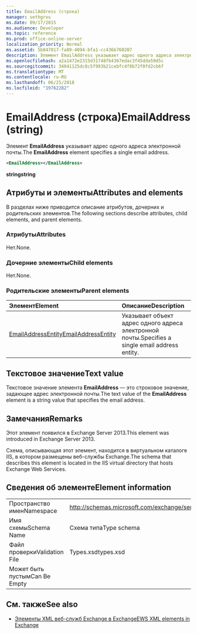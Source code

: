 ```yaml
---
title: EmailAddress (строка)
manager: sethgros
ms.date: 09/17/2015
ms.audience: Developer
ms.topic: reference
ms.prod: office-online-server
localization_priority: Normal
ms.assetid: 5b847017-fa89-4094-bfa1-cc436b760207
description: Элемент EmailAddress указывает адрес одного адреса электронной почты.
ms.openlocfilehash: a2a1472e2315d31748fb4367edac3f45dda59d5c
ms.sourcegitcommit: 34041125dc8c5f993b21cebfc4f8b72f0fd2cb6f
ms.translationtype: MT
ms.contentlocale: ru-RU
ms.lasthandoff: 06/25/2018
ms.locfileid: "19762282"
---
```

# <a name="emailaddress-string"></a><span data-ttu-id="b73ff-103">EmailAddress (строка)</span><span class="sxs-lookup"><span data-stu-id="b73ff-103">EmailAddress (string)</span></span>

<span data-ttu-id="b73ff-104">Элемент **EmailAddress** указывает адрес одного адреса электронной почты.</span><span class="sxs-lookup"><span data-stu-id="b73ff-104">The **EmailAddress** element specifies a single email address.</span></span> 
  
```XML
<EmailAddress></EmailAddress>
```

 <span data-ttu-id="b73ff-105">**string**</span><span class="sxs-lookup"><span data-stu-id="b73ff-105">**string**</span></span>
## <a name="attributes-and-elements"></a><span data-ttu-id="b73ff-106">Атрибуты и элементы</span><span class="sxs-lookup"><span data-stu-id="b73ff-106">Attributes and elements</span></span>

<span data-ttu-id="b73ff-107">В разделах ниже приводится описание атрибутов, дочерних и родительских элементов.</span><span class="sxs-lookup"><span data-stu-id="b73ff-107">The following sections describe attributes, child elements, and parent elements.</span></span>
  
### <a name="attributes"></a><span data-ttu-id="b73ff-108">Атрибуты</span><span class="sxs-lookup"><span data-stu-id="b73ff-108">Attributes</span></span>

<span data-ttu-id="b73ff-109">Нет.</span><span class="sxs-lookup"><span data-stu-id="b73ff-109">None.</span></span>
  
### <a name="child-elements"></a><span data-ttu-id="b73ff-110">Дочерние элементы</span><span class="sxs-lookup"><span data-stu-id="b73ff-110">Child elements</span></span>

<span data-ttu-id="b73ff-111">Нет.</span><span class="sxs-lookup"><span data-stu-id="b73ff-111">None.</span></span>
  
### <a name="parent-elements"></a><span data-ttu-id="b73ff-112">Родительские элементы</span><span class="sxs-lookup"><span data-stu-id="b73ff-112">Parent elements</span></span>

|<span data-ttu-id="b73ff-113">**Элемент**</span><span class="sxs-lookup"><span data-stu-id="b73ff-113">**Element**</span></span>|<span data-ttu-id="b73ff-114">**Описание**</span><span class="sxs-lookup"><span data-stu-id="b73ff-114">**Description**</span></span>|
|:-----|:-----|
|[<span data-ttu-id="b73ff-115">EmailAddressEntity</span><span class="sxs-lookup"><span data-stu-id="b73ff-115">EmailAddressEntity</span></span>](emailaddressentity.md) <br/> |<span data-ttu-id="b73ff-116">Указывает объект адрес одного адреса электронной почты.</span><span class="sxs-lookup"><span data-stu-id="b73ff-116">Specifies a single email address entity.</span></span>  <br/> |
   
## <a name="text-value"></a><span data-ttu-id="b73ff-117">Текстовое значение</span><span class="sxs-lookup"><span data-stu-id="b73ff-117">Text value</span></span>

<span data-ttu-id="b73ff-118">Текстовое значение элемента **EmailAddress** — это строковое значение, задающее адрес электронной почты.</span><span class="sxs-lookup"><span data-stu-id="b73ff-118">The text value of the **EmailAddress** element is a string value that specifies the email address.</span></span> 
  
## <a name="remarks"></a><span data-ttu-id="b73ff-119">Замечания</span><span class="sxs-lookup"><span data-stu-id="b73ff-119">Remarks</span></span>

<span data-ttu-id="b73ff-120">Этот элемент появился в Exchange Server 2013.</span><span class="sxs-lookup"><span data-stu-id="b73ff-120">This element was introduced in Exchange Server 2013.</span></span>
  
<span data-ttu-id="b73ff-121">Схема, описывающая этот элемент, находится в виртуальном каталоге IIS, в котором размещены веб-службы Exchange.</span><span class="sxs-lookup"><span data-stu-id="b73ff-121">The schema that describes this element is located in the IIS virtual directory that hosts Exchange Web Services.</span></span>
  
## <a name="element-information"></a><span data-ttu-id="b73ff-122">Сведения об элементе</span><span class="sxs-lookup"><span data-stu-id="b73ff-122">Element information</span></span>

|||
|:-----|:-----|
|<span data-ttu-id="b73ff-123">Пространство имен</span><span class="sxs-lookup"><span data-stu-id="b73ff-123">Namespace</span></span>  <br/> |http://schemas.microsoft.com/exchange/services/2006/types  <br/> |
|<span data-ttu-id="b73ff-124">Имя схемы</span><span class="sxs-lookup"><span data-stu-id="b73ff-124">Schema Name</span></span>  <br/> |<span data-ttu-id="b73ff-125">Схема типа</span><span class="sxs-lookup"><span data-stu-id="b73ff-125">Type schema</span></span>  <br/> |
|<span data-ttu-id="b73ff-126">Файл проверки</span><span class="sxs-lookup"><span data-stu-id="b73ff-126">Validation File</span></span>  <br/> |<span data-ttu-id="b73ff-127">Types.xsd</span><span class="sxs-lookup"><span data-stu-id="b73ff-127">types.xsd</span></span>  <br/> |
|<span data-ttu-id="b73ff-128">Может быть пустым</span><span class="sxs-lookup"><span data-stu-id="b73ff-128">Can Be Empty</span></span>  <br/> ||
   
## <a name="see-also"></a><span data-ttu-id="b73ff-129">См. также</span><span class="sxs-lookup"><span data-stu-id="b73ff-129">See also</span></span>

- [<span data-ttu-id="b73ff-130">Элементы XML веб-служб Exchange в Exchange</span><span class="sxs-lookup"><span data-stu-id="b73ff-130">EWS XML elements in Exchange</span></span>](ews-xml-elements-in-exchange.md)

